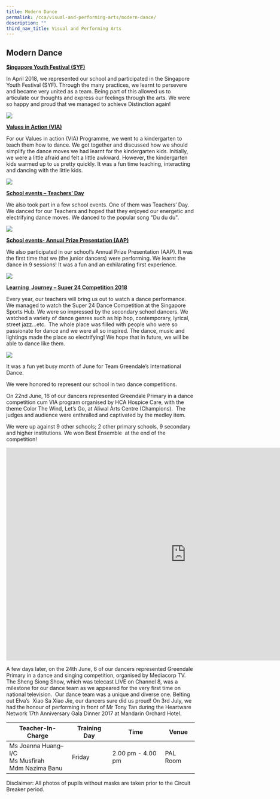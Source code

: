 ```yaml
---
title: Modern Dance
permalink: /cca/visual-and-performing-arts/modern-dance/
description: ""
third_nav_title: Visual and Performing Arts
---
```

## **Modern Dance**

**<u>Singapore Youth Festival (SYF)</u>**

In April 2018, we represented our school and participated in the Singapore Youth Festival (SYF). Through the many practices, we learnt to persevere and became very united as a team. Being part of this allowed us to articulate our thoughts and express our feelings through the arts. We were so happy and proud that we managed to achieve Distinction again!


![](/images/CCA/Int%20Dance%201.jpeg)

**<u>Values in Action (VIA)</u>**

  

For our Values in action (VIA) Programme, we went to a kindergarten to teach them how to dance. We got together and discussed how we should simplify the dance moves we had learnt for the kindergarten kids. Initially, we were a little afraid and felt a little awkward. However, the kindergarten kids warmed up to us pretty quickly. It was a fun time teaching, interacting and dancing with the little kids.


![](/images/CCA/Int%20Dance%202.jpeg)

**<u>School events – Teachers’ Day</u>**

  

We also took part in a few school events. One of them was Teachers’ Day. We danced for our Teachers and hoped that they enjoyed our energetic and electrifying dance moves. We danced to the popular song "Du du du".


![](/images/CCA/Int%20Dance%203.jpeg)


**<u>School events- Annual Prize Presentation (AAP)</u>**

  

We also participated in our school’s Annual Prize Presentation (AAP). It was the first time that we (the junior dancers) were performing. We learnt the dance in 9 sessions! It was a fun and an exhilarating first experience.

![](/images/CCA/Int%20Dance%204.jpeg)


**<u>Learning&nbsp; Journey – Super 24 Competition 2018</u>**

  

Every year, our teachers will bring us out to watch a dance performance. We managed to watch the Super 24 Dance Competition at the Singapore Sports Hub. We were so impressed by the secondary school dancers. We watched a variety of dance genres such as hip hop, contemporary, lyrical, street jazz…etc.&nbsp; The whole place was filled with people who were so passionate for dance and we were all so inspired. The dance, music and lightings made the place so electrifying! We hope that in future, we will be able to dance like them.


![](/images/CCA/Int%20Dance%205.jpeg)


It was a fun yet busy month of June for Team Greendale’s International Dance.

  

We were honored to represent our school in two dance competitions.

  

On 22nd June, 16 of our dancers represented Greendale Primary in a dance competition cum VIA program organised by HCA Hospice Care, with the theme Color The Wind, Let’s Go, at Aliwal Arts Centre (Champions).&nbsp; The judges and audience were enthralled and captivated by the medley item.

  

We were up against 9 other schools; 2 other primary schools, 9 secondary and higher institutions. We won Best Ensemble&nbsp; at the end of the competition!


<iframe allowfullscreen="true" height="569" width="960" frameborder="0" src="https://docs.google.com/presentation/d/e/2PACX-1vT7Enm94a1eunB59w_u8htdLhG-6LQ9nU6pO1NiPOE89x3p25hta3oIyhD3CuU7e7y8LdBQraiPstYF/embed?start=true&amp;loop=true&amp;delayms=5000"></iframe>

A few days later, on the 24th June, 6 of our dancers represented Greendale Primary in a dance and singing competition, organised by Mediacorp TV. The Sheng Siong Show, which was telecast LIVE on Channel 8, was a milestone for our dance team as we appeared for the very first time on national television.&nbsp; Our dance team was a unique and diverse one. Belting out Elva’s&nbsp; Xiao Sa Xiao Jie, our dancers sure did us proud! On 3rd July, we had the honour of performing in front of Mr Tony Tan during the Heartware Network 17th Anniversary Gala Dinner 2017 at Mandarin Orchard Hotel.


<table>
<thead>
  <tr>
    <th>Teacher-In-Charge</th>
    <th>Training Day</th>
    <th>Time</th>
    <th>Venue</th>
  </tr>
</thead>
<tbody>
  <tr>
    <td>Ms Joanna Huang– I/C<br>Ms Musfirah<br>Mdm Nazima Banu</td>
    <td>Friday<br></td>
    <td>2.00 pm - 4.00 pm<br></td>
    <td>PAL Room</td>
  </tr>
</tbody>
</table>

Disclaimer: All photos of pupils without masks are taken prior to the Circuit Breaker period.